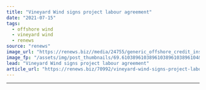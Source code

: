```yaml
---
title: "Vineyard Wind signs project labour agreement"
date: "2021-07-15"
tags: 
  - offshore wind
  - vineyard wind
  - renews
source: "renews"
image_url: "https://renews.biz//media/24755/generic_offshore_credit_insung_yoon_unsplash.jpeg?mode=crop&width=770&heightratio=0.6103896103896103896103896104&slimmage=true"
image_fp: "/assets/img/post_thumbnails/69.6103896103896103896103896104&slimmage=true"
lead: "Vineyard Wind signs project labour agreement"
article_url: "https://renews.biz/70992/vineyard-wind-signs-project-labour-agreement/"
---
```


---
